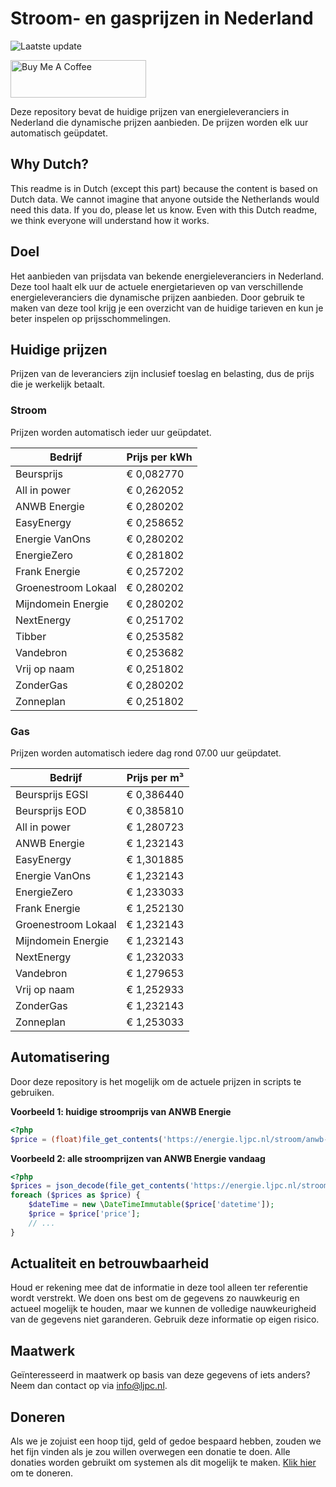 # Stroom- en gasprijzen in Nederland

![Laatste update](https://img.shields.io/badge/laatste%20update-2024--10--12%2018%3A00%20CET-brightgreen)

<a href="https://www.buymeacoffee.com/Lars-" target="_blank"><img src="https://cdn.buymeacoffee.com/buttons/v2/default-orange.png" alt="Buy Me A Coffee" height="60" style="height: 60px !important;width: 217px !important;" ></a>

Deze repository bevat de huidige prijzen van energieleveranciers in Nederland die dynamische prijzen aanbieden. De prijzen worden elk uur automatisch geüpdatet.

## Why Dutch?

This readme is in Dutch (except this part) because the content is based on Dutch data. We cannot imagine that anyone outside the Netherlands would need this data. If you do, please let us know. Even with this Dutch readme, we think
everyone will understand how it works.

## Doel

Het aanbieden van prijsdata van bekende energieleveranciers in Nederland. Deze tool haalt elk uur de actuele energietarieven op van verschillende energieleveranciers die dynamische prijzen aanbieden. Door gebruik te maken van deze tool
krijg je een overzicht van de huidige tarieven en kun je beter inspelen op prijsschommelingen.

## Huidige prijzen

Prijzen van de leveranciers zijn inclusief toeslag en belasting, dus de prijs die je werkelijk betaalt.

### Stroom

Prijzen worden automatisch ieder uur geüpdatet.

 Bedrijf | Prijs per kWh 
---------|---------------
Beursprijs | € 0,082770
All in power | € 0,262052
ANWB Energie | € 0,280202
EasyEnergy | € 0,258652
Energie VanOns | € 0,280202
EnergieZero | € 0,281802
Frank Energie | € 0,257202
Groenestroom Lokaal | € 0,280202
Mijndomein Energie | € 0,280202
NextEnergy | € 0,251702
Tibber | € 0,253582
Vandebron | € 0,253682
Vrij op naam | € 0,251802
ZonderGas | € 0,280202
Zonneplan | € 0,251802


### Gas

Prijzen worden automatisch iedere dag rond 07.00 uur geüpdatet.

 Bedrijf | Prijs per m³ 
---------|--------------
Beursprijs EGSI | € 0,386440
Beursprijs EOD | € 0,385810
All in power | € 1,280723
ANWB Energie | € 1,232143
EasyEnergy | € 1,301885
Energie VanOns | € 1,232143
EnergieZero | € 1,233033
Frank Energie | € 1,252130
Groenestroom Lokaal | € 1,232143
Mijndomein Energie | € 1,232143
NextEnergy | € 1,232033
Vandebron | € 1,279653
Vrij op naam | € 1,252933
ZonderGas | € 1,232143
Zonneplan | € 1,253033


## Automatisering

Door deze repository is het mogelijk om de actuele prijzen in scripts te gebruiken.

**Voorbeeld 1: huidige stroomprijs van ANWB Energie**

```php
<?php
$price = (float)file_get_contents('https://energie.ljpc.nl/stroom/anwb-energie-nu.txt');

```

**Voorbeeld 2: alle stroomprijzen van ANWB Energie vandaag**

```php
<?php
$prices = json_decode(file_get_contents('https://energie.ljpc.nl/stroom/all-in-power-vandaag.json'),true);
foreach ($prices as $price) {
    $dateTime = new \DateTimeImmutable($price['datetime']);
    $price = $price['price'];
    // ...
}
```

## Actualiteit en betrouwbaarheid

Houd er rekening mee dat de informatie in deze tool alleen ter referentie wordt verstrekt. We doen ons best om de gegevens zo nauwkeurig en actueel mogelijk te houden, maar we kunnen de volledige nauwkeurigheid van de gegevens niet
garanderen. Gebruik deze informatie op eigen risico.

## Maatwerk

Geïnteresseerd in maatwerk op basis van deze gegevens of iets anders? Neem dan contact op
via [info@ljpc.nl](mailto:info@ljpc.nl?subject=Energie%20prijzen).

## Doneren

Als we je zojuist een hoop tijd, geld of gedoe bespaard hebben, zouden we het fijn vinden als je zou willen overwegen een
donatie te doen. Alle donaties worden gebruikt om systemen als dit mogelijk te
maken. [Klik hier](https://www.buymeacoffee.com/Lars-) om te doneren.
